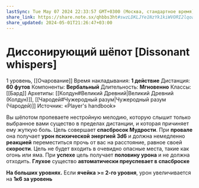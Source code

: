 ```yaml
---
lastSync: Tue May 07 2024 22:33:57 GMT+0300 (Москва, стандартное время)
share_link: https://share.note.sx/qhbbs3ht#swzLDKLJYe1NzYk1kiWVORI2lqoajUwJ98v2ep6vjHk
share_updated: 2024-05-01T21:26:47+03:00
---
```

# Диссонирующий шёпот [Dissonant whispers]
1 уровень, [[Очарование]]
Время накладывания: **1 действие**
Дистанция: **60 футов**
Компоненты: **Вербальный**
Длительность: **Мгновенно**
Классы: [[Бард]]
Архетипы: [[Колдун#Великий Древний|Великий Древний (Колдун)]], [[Чародей#Чужеродный разум|Чужеродный разум (Чародей)]]
Источник: «Player's handbook»

Вы шёпотом пропеваете нестройную мелодию, которую слышит только выбранное вами существо в пределах дистанции, и которая причиняет ему жуткую боль. Цель совершает **спасбросок Мудрости**. При **провале** она получает **урон психической энергией 3d6** и должна немедленно **реакцией** переместиться прочь от вас на расстояние, равное своей **скорости**. Цель не будет входить в очевидно опасные места, такие как огонь или яма. При **успехе** цель получает **половину урона** и не должна отходить. **Глухое** существо **автоматически преуспевает в спасброске**

**На больших уровнях.** Если **ячейка >= 2-го уровня**, урон увеличивается на **1к6 за уровень**